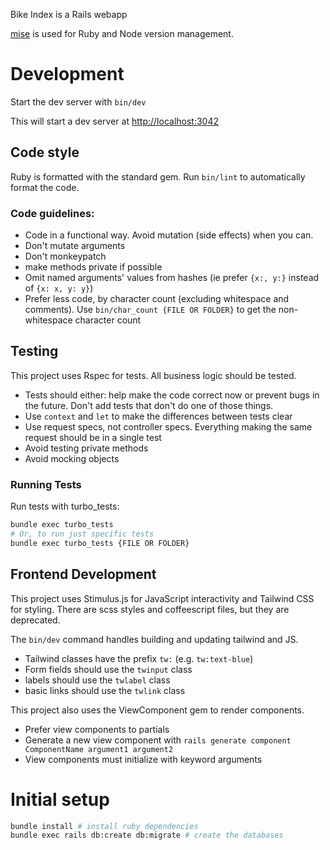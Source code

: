 Bike Index is a Rails webapp

[mise](https://mise.jdx.dev/) is used for Ruby and Node version management.

# Development

Start the dev server with `bin/dev`

This will start a dev server at [http://localhost:3042](http://localhost:3042)

## Code style

Ruby is formatted with the standard gem. Run `bin/lint` to automatically format the code.

### Code guidelines:

- Code in a functional way. Avoid mutation (side effects) when you can.
- Don't mutate arguments
- Don't monkeypatch
- make methods private if possible
- Omit named arguments' values from hashes (ie prefer `{x:, y:}` instead of `{x: x, y: y}`)
- Prefer less code, by character count (excluding whitespace and comments). Use `bin/char_count {FILE OR FOLDER}` to get the non-whitespace character count

## Testing

This project uses Rspec for tests. All business logic should be tested.

- Tests should either: help make the code correct now or prevent bugs in the future. Don't add tests that don't do one of those things.
- Use `context` and `let` to make the differences between tests clear
- Use request specs, not controller specs. Everything making the same request should be in a single test
- Avoid testing private methods
- Avoid mocking objects

### Running Tests

Run tests with turbo_tests:

```bash
bundle exec turbo_tests
# Or, to run just specific tests
bundle exec turbo_tests {FILE OR FOLDER}
```

## Frontend Development

This project uses Stimulus.js for JavaScript interactivity and Tailwind CSS for styling. There are scss styles and coffeescript files, but they are deprecated.

The `bin/dev` command handles building and updating tailwind and JS.

- Tailwind classes have the prefix `tw:` (e.g. `tw:text-blue`)
- Form fields should use the `twinput` class
- labels should use the `twlabel` class
- basic links should use the `twlink` class

This project also uses the ViewComponent gem to render components.

- Prefer view components to partials
- Generate a new view component with `rails generate component ComponentName argument1 argument2`
- View components must initialize with keyword arguments

# Initial setup

```bash
bundle install # install ruby dependencies
bundle exec rails db:create db:migrate # create the databases
```
